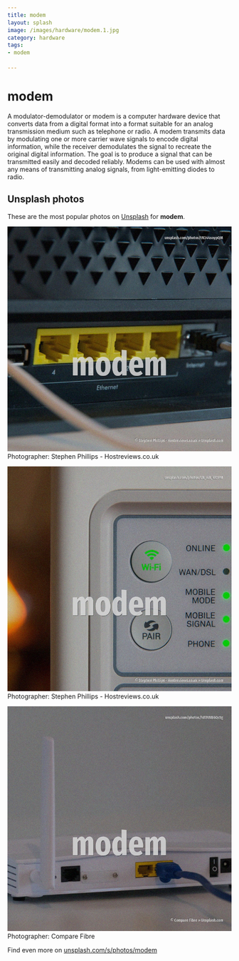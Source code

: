 ```yaml
---
title: modem
layout: splash
image: /images/hardware/modem.1.jpg
category: hardware
tags:
- modem

---
```

# modem

A modulator-demodulator or modem is a computer hardware device that converts data from a digital  format into a format suitable for an analog transmission medium such as telephone or radio. A modem transmits data by modulating one or more carrier wave signals to encode digital  information, while the receiver demodulates the signal to recreate the original digital information. The goal is to produce a signal that can be transmitted easily and decoded reliably. Modems can be used with almost any means of transmitting analog signals, from light-emitting diodes  to radio.  

 
## Unsplash photos
These are the most popular photos on [Unsplash](https://unsplash.com) for **modem**.
 
![modem](/images/hardware/modem.1.jpg)
Photographer:  Stephen Phillips - Hostreviews.co.uk
 
![modem](/images/hardware/modem.2.jpg)
Photographer:  Stephen Phillips - Hostreviews.co.uk
 
![modem](/images/hardware/modem.3.jpg)
Photographer:  Compare Fibre
 
Find even more on [unsplash.com/s/photos/modem](https://unsplash.com/s/photos/modem)
 
